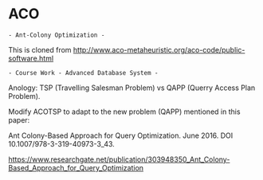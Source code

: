 # ACO
    - Ant-Colony Optimization -

This is cloned from http://www.aco-metaheuristic.org/aco-code/public-software.html 

    - Course Work - Advanced Database System -
Anology: TSP (Travelling Salesman Problem) vs QAPP (Querry Access Plan Problem).

Modify ACOTSP to adapt to the new problem (QAPP) mentioned in this paper:

Ant Colony-Based Approach for Query Optimization. June 2016. DOI 10.1007/978-3-319-40973-3_43.

https://www.researchgate.net/publication/303948350_Ant_Colony-Based_Approach_for_Query_Optimization
